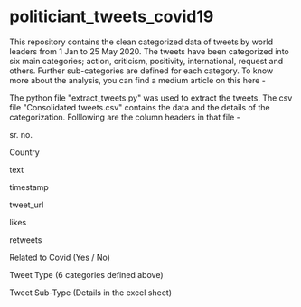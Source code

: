 # politiciant_tweets_covid19
This repository contains the clean categorized data of tweets by world leaders from 1 Jan to 25 May 2020. 
The tweets have been categorized into six main categories; action, criticism, positivity, international, request and others. Further sub-categories are defined for each category. 
To know more about the analysis, you can find a medium article on this here - 

The python file "extract_tweets.py" was used to extract the tweets. 
The csv file "Consolidated tweets.csv" contains the data and the details of the categorization. 
Folllowing are the column headers in that file - 

  sr. no.	
  
  Country	
  
  text
  
  timestamp
  
  tweet_url
  
  likes
  
  retweets
  
  Related to Covid (Yes / No)
  
  Tweet Type (6 categories defined above)
  
  Tweet Sub-Type (Details in the excel sheet)
